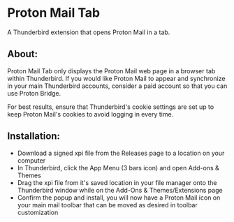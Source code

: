 # Proton Mail Tab
A Thunderbird extension that opens Proton Mail in a tab.

## About:
Proton Mail Tab only displays the Proton Mail web page in a browser tab within Thunderbird. If you would like Proton Mail to appear and synchronize in your main Thunderbird accounts, consider a paid account so that you can use Proton Bridge.

For best results, ensure that Thunderbird's cookie settings are set up to keep Proton Mail's cookies to avoid logging in every time.

## Installation:
- Download a signed xpi file from the Releases page to a location on your computer
- In Thunderbird, click the App Menu (3 bars icon) and open Add-ons & Themes
- Drag the xpi file from it's saved location in your file manager onto the Thunderbird window while on the Add-Ons & Themes/Extensions page
- Confirm the popup and install, you will now have a Proton Mail icon on your main mail toolbar that can be moved as desired in toolbar customization
